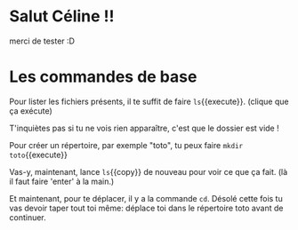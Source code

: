 # Salut Céline !!

merci de tester :D

# Les commandes de base

Pour lister les fichiers présents, il te suffit de faire `ls`{{execute}}. (clique que ça exécute)

T'inquiètes pas si tu ne vois rien apparaître, c'est que le dossier est vide !

Pour créer un répertoire, par exemple "toto", tu peux faire `mkdir toto`{{execute}}

Vas-y, maintenant, lance `ls`{{copy}} de nouveau pour voir ce que ça fait. (là il faut faire 'enter' à la main.)

Et maintenant, pour te déplacer, il y a la commande `cd`. Désolé cette fois tu vas devoir taper tout toi même: déplace toi dans le répertoire toto avant de continuer.



